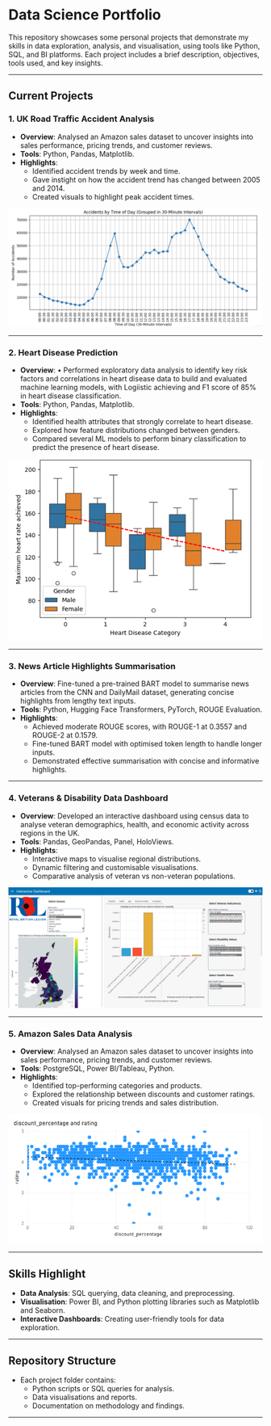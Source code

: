 # Data Science Portfolio

This repository showcases some personal projects that demonstrate my skills in data exploration, analysis, and visualisation, using tools like Python, SQL, and BI platforms. Each project includes a brief description, objectives, tools used, and key insights.  

---

## Current Projects

### **1. UK Road Traffic Accident Analysis**  
- **Overview**: Analysed an Amazon sales dataset to uncover insights into sales performance, pricing trends, and customer reviews.  
- **Tools**: Python, Pandas, Matplotlib.  
- **Highlights**:  
  - Identified accident trends by week and time.  
  - Gave instight on how the accident trend has changed between 2005 and 2014.  
  - Created visuals to highlight peak accident times.
 
![items](https://github.com/trow-land/Data-Science/blob/main/UK%20Traffic%20Accidents/images/time_of_day.png)
 
---

### **2. Heart Disease Prediction**  
- **Overview**: •	Performed exploratory data analysis to identify key risk factors and correlations in heart disease data to build and evaluated machine learning models, with Logiistic achieving and F1 score of 85% in heart disease classification.
- **Tools**: Python, Pandas, Matplotlib.  
- **Highlights**:  
  - Identified health attributes that strongly correlate to heart disease.  
  - Explored how feature distributions changed between genders.  
  - Compared several ML models to perform binary classification to predict the presence of heart disease.
 
 ![gendered_max_hr vs heart disease](https://github.com/trow-land/Data-Science/blob/main/Heart%20Disease/images/max%20hr%20by%20gender.png)
 
---

### 3. News Article Highlights Summarisation ###
- **Overview**: Fine-tuned a pre-trained BART model to summarise news articles from the CNN and DailyMail dataset, generating concise highlights from lengthy text inputs.
- **Tools**: Python, Hugging Face Transformers, PyTorch, ROUGE Evaluation.
- **Highlights**:
  - Achieved moderate ROUGE scores, with ROUGE-1 at 0.3557 and ROUGE-2 at 0.1579.
  - Fine-tuned BART model with optimised token length to handle longer inputs.
  - Demonstrated effective summarisation with concise and informative highlights.

---

### **4. Veterans & Disability Data Dashboard**  
- **Overview**: Developed an interactive dashboard using census data to analyse veteran demographics, health, and economic activity across regions in the UK.  
- **Tools**: Pandas, GeoPandas, Panel, HoloViews.  
- **Highlights**:  
  - Interactive maps to visualise regional distributions.  
  - Dynamic filtering and customisable visualisations.  
  - Comparative analysis of veteran vs non-veteran populations.
 
![cearphilly disibility plots](https://github.com/trow-land/Data-Science/blob/main/Royal%20British%20Legion%20Interactive%20Data%20Tool/images/caerphilly_disability.png)


---

### **5. Amazon Sales Data Analysis**  
- **Overview**: Analysed an Amazon sales dataset to uncover insights into sales performance, pricing trends, and customer reviews.  
- **Tools**: PostgreSQL, Power BI/Tableau, Python.  
- **Highlights**:  
  - Identified top-performing categories and products.  
  - Explored the relationship between discounts and customer ratings.  
  - Created visuals for pricing trends and sales distribution.
 
 ![Discount vs Rating Scatter Plot](https://github.com/trow-land/Data-Science/blob/main/Amazon_reviews/plots/rating%20vs%20discount%20percentage%23.png)

 

---

## Skills Highlight
- **Data Analysis**: SQL querying, data cleaning, and preprocessing.  
- **Visualisation**: Power BI, and Python plotting libraries such as Matplotlib and Seaborn.  
- **Interactive Dashboards**: Creating user-friendly tools for data exploration.  

---

## Repository Structure
- Each project folder contains:  
  - Python scripts or SQL queries for analysis.  
  - Data visualisations and reports.  
  - Documentation on methodology and findings. 

---




